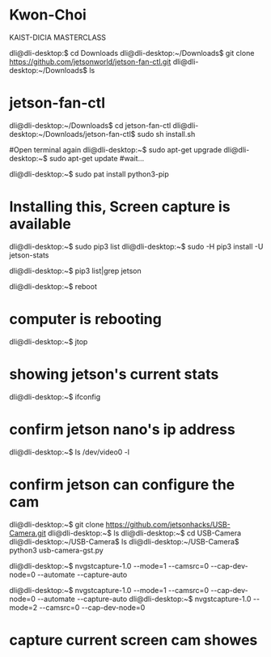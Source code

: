 # Kwon-Choi
KAIST-DICIA MASTERCLASS

dli@dli-desktop:$ cd Downloads
dli@dli-desktop:~/Downloads$ git clone  https://github.com/jetsonworld/jetson-fan-ctl.git
dli@dli-desktop:~/Downloads$ ls
# jetson-fan-ctl

dli@dli-desktop:~/Downloads$ cd jetson-fan-ctl
dli@dli-desktop:~/Downloads/jetson-fan-ctl$ sudo sh install.sh

#Open terminal again
dli@dli-desktop:~$ sudo apt-get upgrade
dli@dli-desktop:~$ sudo apt-get update
#wait...

dli@dli-desktop:~$ sudo pat install python3-pip
# Installing this, Screen capture is available
dli@dli-desktop:~$ sudo pip3 list
dli@dli-desktop:~$ sudo -H pip3 install -U jetson-stats

dli@dli-desktop:~$ pip3 list|grep jetson

dli@dli-desktop:~$ reboot
# computer is rebooting
dli@dli-desktop:~$ jtop
# showing jetson's current stats

dli@dli-desktop:~$ ifconfig
# confirm jetson nano's ip address

dli@dli-desktop:~$ ls /dev/video0 -l
# confirm jetson can configure the cam

dli@dli-desktop:~$ git clone https://github.com/jetsonhacks/USB-Camera.git
dli@dli-desktop:~$ ls
dli@dli-desktop:~$ cd USB-Camera
dli@dli-desktop:~/USB-Camera$ ls
dli@dli-desktop:~/USB-Camera$ python3 usb-camera-gst.py

dli@dli-desktop:~$ nvgstcapture-1.0 --mode=1 --camsrc=0 --cap-dev-node=0 --automate --capture-auto
                                                 
dli@dli-desktop:~$ nvgstcapture-1.0 --mode=1 --camsrc=0 --cap-dev-node=0 --automate --capture-auto 
dli@dli-desktop:~$ nvgstcapture-1.0 --mode=2 --camsrc=0 --cap-dev-node=0
# capture current screen cam showes


